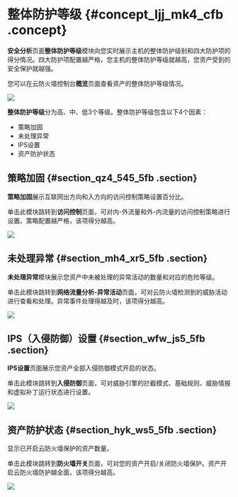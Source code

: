 # 整体防护等级 {#concept_ljj_mk4_cfb .concept}

**安全分析**页面**整体防护等级**模块向您实时展示主机的整体防护级别和四大防护项的得分情况。四大防护项配置越严格，您主机的整体防护等级就越高，您资产受到的安全保护就越强。

您可以在云防火墙控制台**概览**页面查看资产的整体防护等级情况。

![](http://static-aliyun-doc.oss-cn-hangzhou.aliyuncs.com/assets/img/21267/154235422232140_zh-CN.png)

**整体防护等级**分为高、中、低3个等级。整体防护等级包含以下4个因素：

-   策略加固
-   未处理异常
-   IPS设置
-   资产防护状态

## 策略加固 {#section_qz4_545_5fb .section}

**策略加固**展示互联网出方向和入方向的访问控制策略设置百分比。

单击此模块跳转到**访问控制**页面，可对内-外流量和外-内流量的访问控制策略进行设置。策略配置越严格，该项得分越高。

![](http://static-aliyun-doc.oss-cn-hangzhou.aliyuncs.com/assets/img/21267/154235422332141_zh-CN.png)

## 未处理异常 {#section_mh4_xr5_5fb .section}

**未处理异常**模块展示您资产中未被处理的异常活动的数量和对应的危险等级。

单击此模块跳转到**网络流量分析-异常活动**页面，可对云防火墙检测到的威胁活动进行查看和处理。异常事件处理得越及时，该项得分越高。

![](http://static-aliyun-doc.oss-cn-hangzhou.aliyuncs.com/assets/img/21267/154235422332142_zh-CN.png)

## IPS（入侵防御）设置 {#section_wfw_js5_5fb .section}

**IPS设置**页面展示您资产全部入侵防御模式开启的状态。

单击此模块跳转到**入侵防御**页面，可对威胁引擎的拦截模式、基础规则、威胁情报和虚拟补丁运行状态进行设置。

![](http://static-aliyun-doc.oss-cn-hangzhou.aliyuncs.com/assets/img/21267/154235422332143_zh-CN.png)

## 资产防护状态 {#section_hyk_ws5_5fb .section}

显示已开启云防火墙保护的资产数量。

单击此模块跳转到**防火墙开关**页面，可对您的资产开启/关闭防火墙保护。资产开启云防火墙防护越全面，该项得分越高。

![](http://static-aliyun-doc.oss-cn-hangzhou.aliyuncs.com/assets/img/21267/154235422332144_zh-CN.png)

